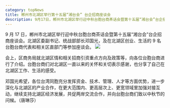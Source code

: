 ```yaml
---
category: topNews
title: 郴州市北湖区举行第十五届“湘台会” 台企招商座谈会
description: 9月17日，郴州市北湖区举行迎中秋台胞台商茶话会暨第十五届“湘台会”台企招商座谈会。北湖区委副书记、统战部部长邓国光，及在北湖区创业、生活的9名台胞台商代表和相关区直部门等参加座谈会。
---
```


9 月 17 日，郴州市北湖区举行迎中秋台胞台商茶话会暨第十五届“湘台会”台企招商座谈会。北湖区委副书记、统战部部长邓国光，及在北湖区创业、生活的 9 名台胞台商代表和相关区直部门等参加座谈会。 ![](http://hnstb.gov.cn/uploads/allimg/210923/1-210923111250W4.png)

会上，区商务局就北湖区情和相关招商引资重点方向及政策等，向各位台胞台商进行了介绍。台胞台商们对北湖区一直以来的关怀和关切表示感谢，也分享了自己在北湖区工作、生活的感受。

邓国光希望，各位台湾同胞充分发挥资金、技术、管理、人才等方面优势，进一步深化与北湖区的产业合作，在更大范围内、更高层次上、更宽领域里加强对接互动，继续支持北湖区经济发展，共促两岸交流合作，并向台胞台商们致以中秋节的问候。（唐琳莎）
